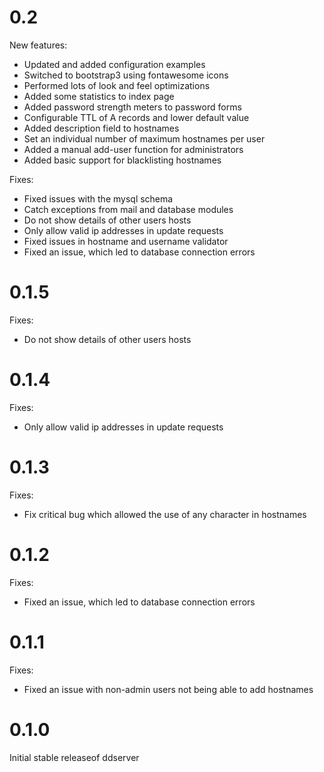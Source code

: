 0.2
===

New features:

* Updated and added configuration examples
* Switched to bootstrap3 using fontawesome icons
* Performed lots of look and feel optimizations
* Added some statistics to index page
* Added password strength meters to password forms
* Configurable TTL of A records and lower default value
* Added description field to hostnames
* Set an individual number of maximum hostnames per user
* Added a manual add-user function for administrators
* Added basic support for blacklisting hostnames

Fixes:

* Fixed issues with the mysql schema
* Catch exceptions from mail and database modules
* Do not show details of other users hosts
* Only allow valid ip addresses in update requests
* Fixed issues in hostname and username validator
* Fixed an issue, which led to database connection errors

0.1.5
=====

Fixes:

* Do not show details of other users hosts

0.1.4
=====

Fixes:

* Only allow valid ip addresses in update requests

0.1.3
=====

Fixes:

* Fix critical bug which allowed the use of any character in hostnames

0.1.2
=====

Fixes:

* Fixed an issue, which led to database connection errors

0.1.1
=====

Fixes:

* Fixed an issue with non-admin users not being able to add hostnames

0.1.0
=====

Initial stable releaseof ddserver
